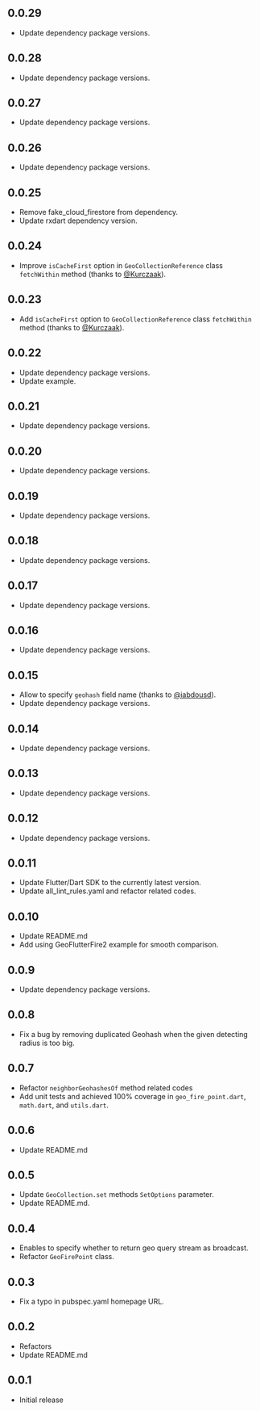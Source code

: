 ## 0.0.29

* Update dependency package versions.

## 0.0.28

* Update dependency package versions.

## 0.0.27

* Update dependency package versions.

## 0.0.26

* Update dependency package versions.

## 0.0.25

* Remove fake_cloud_firestore from dependency.
* Update rxdart dependency version.

## 0.0.24

* Improve `isCacheFirst` option in `GeoCollectionReference` class `fetchWithin` method (thanks to [@Kurczaak](https://github.com/Kurczaak)).

## 0.0.23

* Add `isCacheFirst` option to `GeoCollectionReference` class `fetchWithin` method (thanks to [@Kurczaak](https://github.com/Kurczaak)).

## 0.0.22

* Update dependency package versions.
* Update example.

## 0.0.21

* Update dependency package versions.

## 0.0.20

* Update dependency package versions.

## 0.0.19

* Update dependency package versions.

## 0.0.18

* Update dependency package versions.

## 0.0.17

* Update dependency package versions.

## 0.0.16

* Update dependency package versions.

## 0.0.15

* Allow to specify `geohash` field name (thanks to [@iabdousd](https://github.com/iabdousd)).
* Update dependency package versions.

## 0.0.14

* Update dependency package versions.

## 0.0.13

* Update dependency package versions.

## 0.0.12

* Update dependency package versions.

## 0.0.11

* Update Flutter/Dart SDK to the currently latest version.
* Update all_lint_rules.yaml and refactor related codes.

## 0.0.10

* Update README.md
* Add using GeoFlutterFire2 example for smooth comparison.

## 0.0.9

* Update dependency package versions.

## 0.0.8

* Fix a bug by removing duplicated Geohash when the given detecting radius is too big.

## 0.0.7

* Refactor `neighborGeohashesOf` method related codes
* Add unit tests and achieved 100% coverage in `geo_fire_point.dart`, `math.dart`, and `utils.dart`.

## 0.0.6

* Update README.md

## 0.0.5

* Update `GeoCollection.set` methods `SetOptions` parameter.
* Update README.md.

## 0.0.4

* Enables to specify whether to return geo query stream as broadcast.
* Refactor `GeoFirePoint` class.

## 0.0.3

* Fix a typo in pubspec.yaml homepage URL.

## 0.0.2

* Refactors
* Update README.md

## 0.0.1

* Initial release
